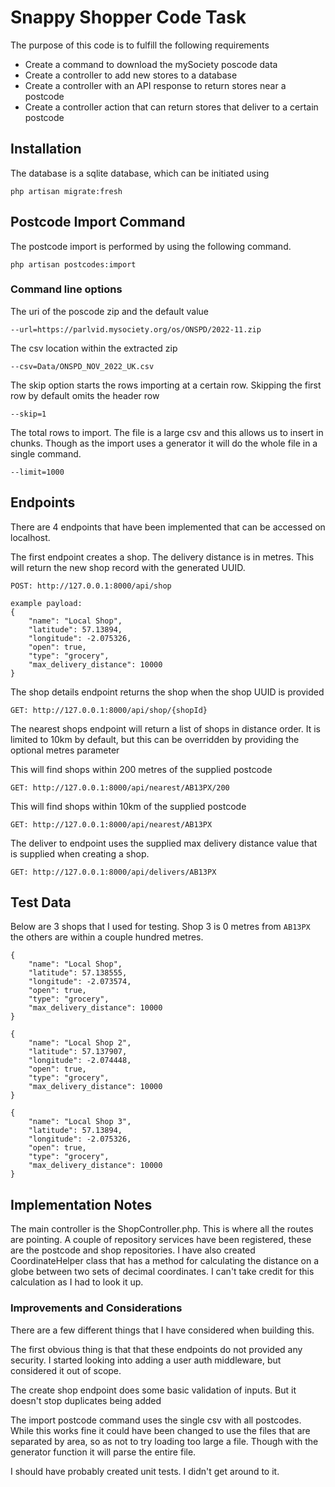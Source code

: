 # Snappy Shopper Code Task

The purpose of this code is to fulfill the following requirements
- Create a command to download the mySociety poscode data
- Create a controller to add new stores to a database
- Create a controller with an API response to return stores near a postcode
- Create a controller action that can return stores that deliver to a certain postcode

## Installation

The database is a sqlite database, which can be initiated using 

```
php artisan migrate:fresh
```

## Postcode Import Command

The postcode import is performed by using the following command.
```
php artisan postcodes:import
```

### Command line options

The uri of the poscode zip and the default value
```
--url=https://parlvid.mysociety.org/os/ONSPD/2022-11.zip
```
The csv location within the extracted zip
```
--csv=Data/ONSPD_NOV_2022_UK.csv
```
The skip option starts the rows importing at a certain row. Skipping the first row by default omits the header row
```
--skip=1
```
The total rows to import.  The file is a large csv and this allows us to insert in chunks.  Though as the import uses a generator it will do the whole file in a single command.
```
--limit=1000
```

## Endpoints

There are 4 endpoints that have been implemented that can be accessed on localhost.

The first endpoint creates a shop. The delivery distance is in metres.  This will return the new shop record with the generated UUID.

```
POST: http://127.0.0.1:8000/api/shop

example payload:
{
    "name": "Local Shop",
    "latitude": 57.13894,
    "longitude": -2.075326,
    "open": true,
    "type": "grocery",
    "max_delivery_distance": 10000
}
```

The shop details endpoint returns the shop when the shop UUID is provided
```
GET: http://127.0.0.1:8000/api/shop/{shopId}
```

The nearest shops endpoint will return a list of shops in distance order.  It is limited to 10km by default, but this can be overridden by providing the optional metres parameter

This will find shops within 200 metres of the supplied postcode
```
GET: http://127.0.0.1:8000/api/nearest/AB13PX/200
```
This will find shops within 10km of the supplied postcode 
```
GET: http://127.0.0.1:8000/api/nearest/AB13PX
```

The deliver to endpoint uses the supplied max delivery distance value that is supplied when creating a shop.
```
GET: http://127.0.0.1:8000/api/delivers/AB13PX
```
## Test Data
Below are 3 shops that I used for testing.  Shop 3 is 0 metres from `AB13PX` the others are within a couple hundred metres. 
```
{
    "name": "Local Shop",
    "latitude": 57.138555,
    "longitude": -2.073574,
    "open": true,
    "type": "grocery",
    "max_delivery_distance": 10000
}

{
    "name": "Local Shop 2",
    "latitude": 57.137907,
    "longitude": -2.074448,
    "open": true,
    "type": "grocery",
    "max_delivery_distance": 10000
}

{
    "name": "Local Shop 3",
    "latitude": 57.13894,
    "longitude": -2.075326,
    "open": true,
    "type": "grocery",
    "max_delivery_distance": 10000
}
```

## Implementation Notes
The main controller is the ShopController.php.  This is where all the routes are pointing.  A couple of repository services have been registered, these are the postcode and shop repositories. I have also created CoordinateHelper class that has a method for calculating the distance on a globe between two sets of decimal coordinates.  I can't take credit for this calculation as I had to look it up.  

### Improvements and Considerations
There are a few different things that I have considered when building this. 

The first obvious thing is that that these endpoints do not provided any security.  I started looking into adding a user auth middleware, but considered it out of scope.

The create shop endpoint does some basic validation of inputs.  But it doesn't stop duplicates being added

The import postcode command uses the single csv with all postcodes.  While this works fine it could have been changed to use the files that are separated by area, so as not to try loading too large a file.  Though with the generator function it will parse the entire file.

I should have probably created unit tests.  I didn't get around to it.
